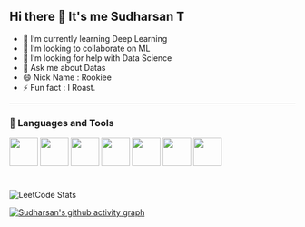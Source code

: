 ## Hi there 👋 It's me Sudharsan T

- 🌱 I’m currently learning Deep Learning
- 👯 I’m looking to collaborate on ML
- 🤔 I’m looking for help with Data Science
- 💬 Ask me about Datas
- 😄 Nick Name : Rookiee
- ⚡ Fun fact : I Roast.

---

### 🧰 Languages and Tools
<img height="50" width="50" src="https://img.icons8.com/color/48/000000/python.png" /> <img height="50" width="50" src="https://img.icons8.com/color/48/000000/mysql-logo.png"/> <img height="50" width="50" src="https://img.icons8.com/color/48/000000/mongodb.png"/> <img height="50" width="50" src="https://img.icons8.com/color/48/000000/visual-studio-code-2019.png"/> <img height="50" width="50" src="https://img.icons8.com/color/48/000000/pycharm.png"/> <img height="50" width="50" src="https://img.icons8.com/color/50/000000/git.png"/> <img height="50" width="50" src="https://img.icons8.com/dusk/64/000000/anaconda.png"/>

#

![LeetCode Stats](https://leetcard.jacoblin.cool/Sudharsan_T7?theme=dark&font=Marcellus)

[![Sudharsan's github activity graph](https://github-readme-activity-graph.vercel.app/graph?username=Sudharsan-T&bg_color=000000&color=ffffff&line=04ff00&point=ff0000&area=true&hide_border=true)](https://github.com/ashutosh00710/github-readme-activity-graph)
